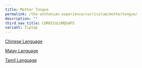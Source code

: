 ```yaml
---
title: Mother Tongue
permalink: /the-anthonian-experience/curriculum/mothertongue/
description: ""
third_nav_title: CURRICULUM@SAPS
variant: tiptap
---
```

<p><a href="https://staging.d1z3a7hqoofu2f.amplifyapp.com/the-anthonian-experience/CurriculumatSAPS/Chinese-Language/" rel="noopener noreferrer nofollow" target="_blank">Chinese Language</a>
</p>
<p><a href="https://staging.d1z3a7hqoofu2f.amplifyapp.com/the-anthonian-experience/CurriculumatSAPS/Malay-Language/" rel="noopener noreferrer nofollow" target="_blank">Malay Language</a>
</p>
<p><a href="https://staging.d1z3a7hqoofu2f.amplifyapp.com/the-anthonian-experience/CurriculumatSAPS/Tamil-Language/" rel="noopener noreferrer nofollow" target="_blank">Tamil Language</a>
</p>